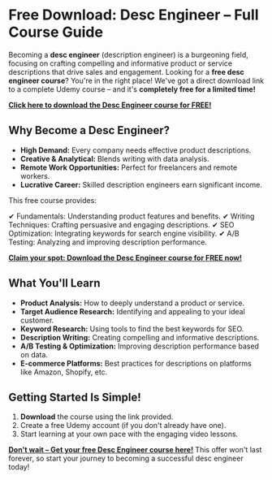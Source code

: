 # Free Download: Desc Engineer – Full Course Guide

Becoming a **desc engineer** (description engineer) is a burgeoning field, focusing on crafting compelling and informative product or service descriptions that drive sales and engagement. Looking for a **free desc engineer course**? You're in the right place! We've got a direct download link to a complete Udemy course – and it's **completely free for a limited time!**

[**Click here to download the Desc Engineer course for FREE!**](https://udemywork.com/desc-engineer)

## Why Become a Desc Engineer?

- **High Demand:** Every company needs effective product descriptions.
- **Creative & Analytical:** Blends writing with data analysis.
- **Remote Work Opportunities:** Perfect for freelancers and remote workers.
- **Lucrative Career:** Skilled description engineers earn significant income.

This free course provides:

✔ Fundamentals: Understanding product features and benefits.
✔ Writing Techniques: Crafting persuasive and engaging descriptions.
✔ SEO Optimization: Integrating keywords for search engine visibility.
✔ A/B Testing: Analyzing and improving description performance.

[**Claim your spot: Download the Desc Engineer course for FREE now!**](https://udemywork.com/desc-engineer)

## What You'll Learn

*   **Product Analysis:** How to deeply understand a product or service.
*   **Target Audience Research:** Identifying and appealing to your ideal customer.
*   **Keyword Research:** Using tools to find the best keywords for SEO.
*   **Description Writing:** Creating compelling and informative descriptions.
*   **A/B Testing & Optimization:** Improving description performance based on data.
*   **E-commerce Platforms:** Best practices for descriptions on platforms like Amazon, Shopify, etc.

## Getting Started Is Simple!

1.  **Download** the course using the link provided.
2.  Create a free Udemy account (if you don't already have one).
3.  Start learning at your own pace with the engaging video lessons.

**[Don't wait – Get your free Desc Engineer course here!](https://udemywork.com/desc-engineer)** This offer won't last forever, so start your journey to becoming a successful desc engineer today!
